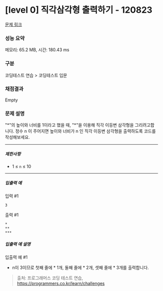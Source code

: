 # [level 0] 직각삼각형 출력하기 - 120823 

[문제 링크](https://school.programmers.co.kr/learn/courses/30/lessons/120823) 

### 성능 요약

메모리: 65.2 MB, 시간: 180.43 ms

### 구분

코딩테스트 연습 > 코딩테스트 입문

### 채점결과

Empty

### 문제 설명

<p>"*"의 높이와 너비를 1이라고 했을 때, "*"을 이용해 직각 이등변 삼각형을 그리려고합니다.  정수 n 이 주어지면 높이와 너비가 n 인 직각 이등변 삼각형을 출력하도록 코드를 작성해보세요.</p>

<hr>

<h5>제한사항</h5>

<ul>
<li>1 ≤ <code>n</code> ≤ 10</li>
</ul>

<hr>

<h5>입출력 예</h5>

<p>입력 #1</p>
<div class="highlight"><pre class="codehilite"><code>3
</code></pre></div>
<p>출력 #1</p>
<div class="highlight"><pre class="codehilite"><code>*
**
***
</code></pre></div>
<h5>입출력 예 설명</h5>

<p>입출력 예 #1</p>

<ul>
<li>n이 3이므로 첫째 줄에 * 1개, 둘째 줄에 * 2개, 셋째 줄에 * 3개를 출력합니다.</li>
</ul>


> 출처: 프로그래머스 코딩 테스트 연습, https://programmers.co.kr/learn/challenges